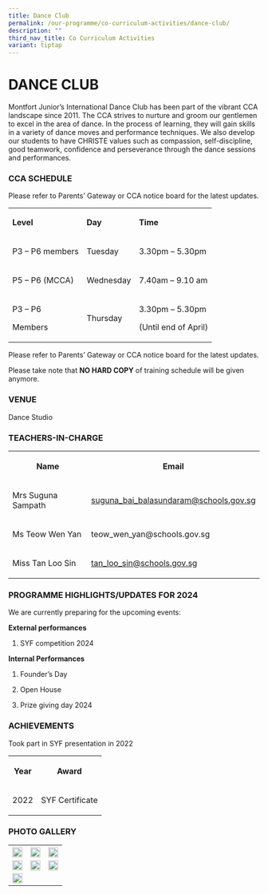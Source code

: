 ```yaml
---
title: Dance Club
permalink: /our-programme/co-curriculum-activities/dance-club/
description: ""
third_nav_title: Co Curriculum Activities
variant: tiptap
---
```

<h1><strong>DANCE CLUB</strong></h1>
<p>Montfort Junior’s International Dance Club has been part of the vibrant
CCA landscape since 2011. The CCA strives to nurture and groom our gentlemen
to excel in the area of dance. In the process of learning, they will gain
skills in a variety of dance moves and performance techniques. We also
develop our students to have CHRISTE values such as compassion, self-discipline,
good teamwork, confidence and perseverance through the dance sessions and
performances.</p>
<h3>CCA SCHEDULE</h3>
<p>Please refer to Parents’ Gateway or CCA notice board for the latest updates.</p>
<table style="minWidth: 75px">
<colgroup>
<col>
<col>
<col>
</colgroup>
<tbody>
<tr>
<td rowspan="1" colspan="1">
<p><strong>Level</strong>
</p>
</td>
<td rowspan="1" colspan="1">
<p><strong>Day</strong>
</p>
</td>
<td rowspan="1" colspan="1">
<p><strong>Time</strong>
</p>
</td>
</tr>
<tr>
<td rowspan="1" colspan="1">
<p>P3 – P6 members</p>
</td>
<td rowspan="1" colspan="1">
<p>Tuesday</p>
</td>
<td rowspan="1" colspan="1">
<p>3.30pm – 5.30pm</p>
</td>
</tr>
<tr>
<td rowspan="1" colspan="1">
<p>P5 – P6 (MCCA)</p>
</td>
<td rowspan="1" colspan="1">
<p>Wednesday</p>
</td>
<td rowspan="1" colspan="1">
<p>7.40am – 9.10 am</p>
</td>
</tr>
<tr>
<td rowspan="1" colspan="1">
<p>P3 – P6</p>
<p>Members</p>
</td>
<td rowspan="1" colspan="1">
<p>Thursday</p>
</td>
<td rowspan="1" colspan="1">
<p>3.30pm – 5.30pm</p>
<p>(Until end of April)</p>
</td>
</tr>
</tbody>
</table>
<p>Please refer to Parents’ Gateway or CCA notice board for the latest updates.</p>
<p>Please take note that&nbsp;<strong>NO HARD COPY</strong>&nbsp;of training
schedule will be given anymore.</p>
<h3>VENUE</h3>
<p>Dance Studio</p>
<h3>TEACHERS-IN-CHARGE</h3>
<table style="minWidth: 50px">
<colgroup>
<col>
<col>
</colgroup>
<tbody>
<tr>
<th rowspan="1" colspan="1">
<p>Name</p>
</th>
<th rowspan="1" colspan="1">
<p>Email</p>
</th>
</tr>
<tr>
<td rowspan="1" colspan="1">
<p>Mrs Suguna Sampath</p>
</td>
<td rowspan="1" colspan="1">
<p><a href="suguna_bai_balasundaram@schools.gov.sg" rel="noopener noreferrer nofollow" target="_blank">suguna_bai_balasundaram@schools.gov.sg</a>
</p>
</td>
</tr>
<tr>
<td rowspan="1" colspan="1">
<p>Ms Teow Wen Yan</p>
</td>
<td rowspan="1" colspan="1">
<p><a rel="noopener noreferrer nofollow" target="_blank">teow_wen_yan@schools.gov.sg</a>
</p>
</td>
</tr>
<tr>
<td rowspan="1" colspan="1">
<p>Miss Tan Loo Sin</p>
</td>
<td rowspan="1" colspan="1">
<p><a href="tan_loo_sin@schools.gov.sg" rel="noopener noreferrer nofollow" target="_blank">tan_loo_sin@schools.gov.sg</a>
</p>
</td>
</tr>
</tbody>
</table>
<h3>PROGRAMME HIGHLIGHTS/UPDATES FOR 2024</h3>
<p>We are currently preparing for the upcoming events:</p>
<p><strong>External performances</strong>
</p>
<ol data-tight="true" class="tight">
<li>
<p>SYF competition 2024</p>
</li>
</ol>
<p><strong>Internal Performances</strong>
</p>
<ol data-tight="true" class="tight">
<li>
<p>Founder’s Day</p>
</li>
<li>
<p>Open House</p>
</li>
<li>
<p>Prize giving day 2024</p>
</li>
</ol>
<h3>ACHIEVEMENTS</h3>
<p>Took part in SYF presentation in 2022</p>
<table style="minWidth: 50px">
<colgroup>
<col>
<col>
</colgroup>
<tbody>
<tr>
<th rowspan="1" colspan="1">
<p>Year</p>
</th>
<th rowspan="1" colspan="1">
<p>Award</p>
</th>
</tr>
<tr>
<td rowspan="1" colspan="1">
<p>2022</p>
</td>
<td rowspan="1" colspan="1">
<p>SYF Certificate</p>
</td>
</tr>
</tbody>
</table>
<h3>PHOTO GALLERY</h3>
<table style="minWidth: 75px">
<colgroup>
<col>
<col>
<col>
</colgroup>
<tbody>
<tr>
<th rowspan="1" colspan="1">
<div class="isomer-image-wrapper">
<img style="width: 100%" height="auto" width="100%" alt="" src="/images/CCA/Dance%20Club/Dance%201.jpg">
</div>
</th>
<th rowspan="1" colspan="1">
<div class="isomer-image-wrapper">
<img style="width: 100%" height="auto" width="100%" alt="" src="/images/CCA/Dance%20Club/Dance%202.jpg">
</div>
</th>
<th rowspan="1" colspan="1">
<div class="isomer-image-wrapper">
<img style="width: 100%" height="auto" width="100%" alt="" src="/images/CCA/Dance%20Club/Dance%203.jpg">
</div>
</th>
</tr>
<tr>
<td rowspan="1" colspan="1">
<div class="isomer-image-wrapper">
<img style="width: 100%" height="auto" width="100%" alt="" src="/images/CCA/Dance%20Club/Dance%204.jpg">
</div>
</td>
<td rowspan="1" colspan="1">
<div class="isomer-image-wrapper">
<img style="width: 100%" height="auto" width="100%" alt="" src="/images/CCA/Dance%20Club/Dance%205.jpg">
</div>
</td>
<td rowspan="1" colspan="1">
<div class="isomer-image-wrapper">
<img style="width: 100%" height="auto" width="100%" alt="" src="/images/CCA/Dance%20Club/Dancers,%20all%20gear%20up.jpg">
</div>
</td>
</tr>
<tr>
<td rowspan="1" colspan="1">
<div class="isomer-image-wrapper">
<img style="width: 100%" height="auto" width="100%" alt="" src="/images/CCA/Dance%20Club/SYF%20Arts%20Presentation%202022.png">
</div>
</td>
<td rowspan="1" colspan="1">
<p></p>
</td>
<td rowspan="1" colspan="1">
<p></p>
</td>
</tr>
</tbody>
</table>
<p></p>